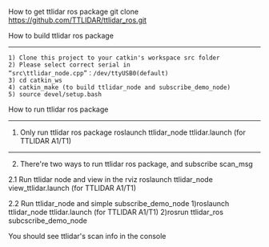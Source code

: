 How to get  ttlidar ros package
   git clone https://github.com/TTLIDAR/ttlidar_ros.git

How to build ttlidar ros package
********************************************************************************************************
    1) Clone this project to your catkin's workspace src folder
    2) Please select correct serial in “src\ttlidar_node.cpp”：/dev/ttyUSB0(default)
    3) cd catkin_ws
    4) catkin_make (to build ttlidar_node and subscribe_demo_node)
    5) source devel/setup.bash


How to run ttlidar ros package
********************************************************************************************************
1. Only run ttlidar ros package
roslaunch ttlidar_node ttlidar.launch (for TTLIDAR A1/T1)

------------------------------------------------------------
2. There're two ways to run ttlidar ros package, and subscribe scan_msg

2.1 Run ttlidar node and view in the rviz
roslaunch ttlidar_node view_ttlidar.launch (for TTLIDAR A1/T1)

2.2 Run ttlidar_node and simple subscribe_demo_node 
1)roslaunch ttlidar_node ttlidar.launch (for TTLIDAR A1/T1)
2)rosrun ttlidar_ros subcscribe_demo_node

You should see ttlidar's scan info in the console


